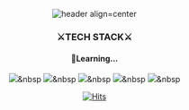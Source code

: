 <!--
**LEEBEEE/LEEBEEE** is a ✨ _special_ ✨ repository because its `README.md` (this file) appears on your GitHub profile.

Here are some ideas to get you started:

- 🔭 I’m currently working on ...
- 🌱 I’m currently learning ...
- 👯 I’m looking to collaborate on ...
- 🤔 I’m looking for help with ...
- 💬 Ask me about ...
- 📫 How to reach me: ...
- 😄 Pronouns: ...
- ⚡ Fun fact: ...
-->
<div align=center>

![header align=center](https://capsule-render.vercel.app/api?type=waving&color=0:99BDFF,100:B0E1FA&height=222&section=header&text=HELLO%20WORLD&fontSize=70&fontAlignY=40&fontColor=F7F7F7&desc=PHP%20Web%20Developer%20Hyebin%20Lee&descAlign=60&descAlignY=57&descSize=22)
<h3>⚔TECH STACK⚔</h3>
<h4>🏹Learning...</h4>

<img src="https://img.shields.io/badge/PHP-777BB4?style=flat-square&logo=PHP&logoColor=white"/>&nbsp
<img src="https://img.shields.io/badge/HTML5-E34F26?style=flat-square&logo=HTML5&logoColor=white"/>&nbsp
<img src="https://img.shields.io/badge/CSS3-1572B6?style=flat-square&logo=CSS3&logoColor=white"/>&nbsp
<img src="https://img.shields.io/badge/MySQL-4479A1?style=flat-square&logo=MySQL&logoColor=white"/>&nbsp
<img src="https://img.shields.io/badge/JavaScript-F7DF1E?style=flat-square&logo=JavaScript&logoColor=black"/>&nbsp


[![Hits](https://hits.seeyoufarm.com/api/count/incr/badge.svg?url=https%3A%2F%2Fgithub.com%2FLEEBEEE&count_bg=%23292929&title_bg=%23292929&icon=github.svg&icon_color=%23E8E8E8&title=hits&edge_flat=false)](https://hits.seeyoufarm.com)

</div>
